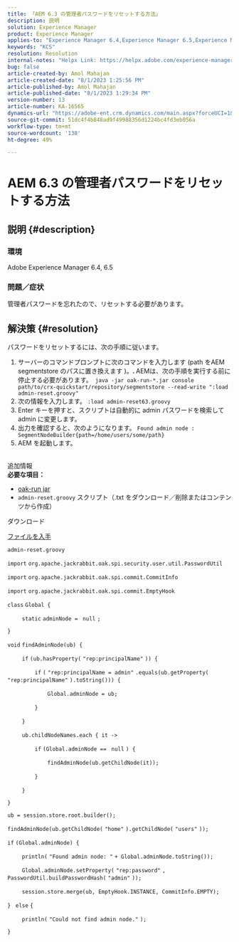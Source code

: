 ```yaml
---
title: 「AEM 6.3 の管理者パスワードをリセットする方法」
description: 説明
solution: Experience Manager
product: Experience Manager
applies-to: "Experience Manager 6.4,Experience Manager 6.5,Experience Manager"
keywords: "KCS"
resolution: Resolution
internal-notes: "Helpx Link: https://helpx.adobe.com/experience-manager/kb/How-to-reset-the-admin-password-in-AEM-6-3.html"
bug: false
article-created-by: Amol Mahajan
article-created-date: "8/1/2023 1:25:56 PM"
article-published-by: Amol Mahajan
article-published-date: "8/1/2023 1:29:34 PM"
version-number: 13
article-number: KA-16565
dynamics-url: "https://adobe-ent.crm.dynamics.com/main.aspx?forceUCI=1&pagetype=entityrecord&etn=knowledgearticle&id=82631df0-6e30-ee11-bdf3-6045bd006c82"
source-git-commit: 51dc4f4b848ad9f49988356d1224bc4fd3eb056a
workflow-type: tm+mt
source-wordcount: '138'
ht-degree: 49%

---
```


# AEM 6.3 の管理者パスワードをリセットする方法

## 説明 {#description}


### <b>環境</b>

Adobe Experience Manager 6.4, 6.5



### <b>問題／症状</b>

管理者パスワードを忘れたので、リセットする必要があります。


## 解決策 {#resolution}


パスワードをリセットするには、次の手順に従います。

1. サーバーのコマンドプロンプトに次のコマンドを入力します (path をAEM segmentstore のパスに置き換えます )。<b>. </b>AEMは、次の手順を実行する前に停止する必要があります。` java -jar oak-run-*.jar console path/to/crx-quickstart/repository/segmentstore --read-write ":load admin-reset.groovy"`
2. 次の情報を入力します。 `:load admin-reset63.groovy`
3. Enter キーを押すと、スクリプトは自動的に admin パスワードを検索して admin に変更します。
4. 出力を確認すると、次のようになります。 `Found admin node : SegmentNodeBuilder{path=/home/users/some/path}`
5. AEM を起動します。

<br>追加情報<br>
<b>必要な項目：</b>

- [oak-run jar](https://repo1.maven.org/maven2/org/apache/jackrabbit/oak-run/)
- `admin-reset.groovy` スクリプト（.txt をダウンロード／削除またはコンテンツから作成）


ダウンロード

[ファイルを入手](https://helpx.adobe.com/content/dam/help/en/experience-manager/kb/How-to-reset-the-admin-password-in-AEM-6-3/_jcr_content/main-pars/download_section/download-1/admin-reset_groovy.txt "admin-reset.groovy.txt")

`admin-reset.groovy`



`import` `org.apache.jackrabbit.oak.spi.security.user.util.PasswordUtil`

`import` `org.apache.jackrabbit.oak.spi.commit.CommitInfo`

`import` `org.apache.jackrabbit.oak.spi.commit.EmptyHook`



`class` `Global {`

`    ` `static` `adminNode = ` `null` `;`

`}`



`void` `findAdminNode(ub) {`

`    ` `if` `(ub.hasProperty(` `"rep:principalName"` `)) {`

`        ` `if` `(` `"rep:principalName = admin"` `.equals(ub.getProperty(` `"rep:principalName"` `).toString())) {`

`            ` `Global.adminNode = ub;`

`        ` `}`

`    ` `}`

`    ` `ub.childNodeNames.each { it ->`

`        ` `if` `(Global.adminNode == ` `null` `) {`

`            ` `findAdminNode(ub.getChildNode(it));`

`        ` `}`

`    ` `}`

`}`



`ub = session.store.root.builder();`

`findAdminNode(ub.getChildNode(` `"home"` `).getChildNode(` `"users"` `));`



`if` `(Global.adminNode) {`

`    ` `println(` `"Found admin node: "` `+ Global.adminNode.toString());`

`    ` `Global.adminNode.setProperty(` `"rep:password"` `, PasswordUtil.buildPasswordHash(` `"admin"` `));`

`    ` `session.store.merge(ub, EmptyHook.INSTANCE, CommitInfo.EMPTY);`

`} ` `else` `{`

`    ` `println(` `"Could not find admin node."` `);`

`}`
